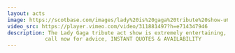```yaml
---
layout: acts
image: https://scotbase.com/images/lady%20is%20gaga%20tribute%20show-u628540-fr.jpg
video_src: https://player.vimeo.com/video/311881497?h=e714347946
description: The Lady Gaga tribute act show is extremely entertaining, flamboyant costumes, acoustic piano and fantastic vocals, all pay respect to the World wide star. Without a doubt the Lady Gaga tribute act show is what everyone is looking for to fill their venues. the LADY is GAGA is a fully self-contained show, up to one hour long and is available with or without dancers.Lady Gaga tribute act Monique Mitchell has been in the music industry for the past 12 years. During that time she gained all her performing experience being a part of numerous live show bands, fulfilling contracts on the Mediterranean and Indian oceans as well as in the Middle East and Asia.In 2000 Lady Gaga tribute act Monique was signed to Universal Music SA as part of a sexy all girl band NAUGHTY, and appeared  in Cape Town to an audience of 10,000 along side recording artiste, Shaggy.the Lady is Gaga tribute show has toured in the us, Australia, the Seychelles, the United Arab Emirates and other countries in the Gulf and of course, South Africa. Lady Gaga tribute act Monique has been based in the UK since 2005. <hr>
            call now for advice, INSTANT QUOTES & AVAILABILITY
---
```

